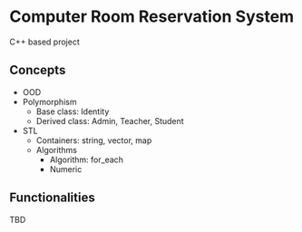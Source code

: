 # Computer Room Reservation System
C++ based project

## Concepts
- OOD
- Polymorphism
    - Base class: Identity
    - Derived class: Admin, Teacher, Student
- STL
    - Containers: string, vector, map
    - Algorithms
        - Algorithm: for_each
        - Numeric

## Functionalities
TBD